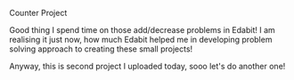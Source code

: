 Counter Project


Good thing I spend time on those add/decrease problems in Edabit! I am realising it just now, how much Edabit helped me
in developing problem solving approach to creating these small projects!

Anyway, this is second project I uploaded today, sooo let's do another one! 
